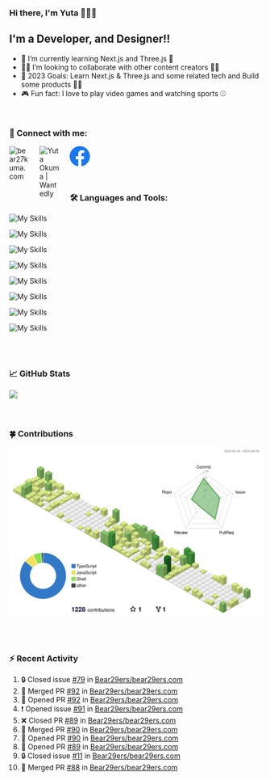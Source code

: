 ### Hi there, I'm Yuta 🤟🏻🐻

## I'm a Developer, and Designer!!

- 🌱 I’m currently learning Next.js and Three.js 🤣
- 👬🏻 I’m looking to collaborate with other content creators 👋🏻
- 🥅 2023 Goals: Learn Next.js & Three.js and some related tech and Build some products 💪🏻
- 🎮 Fun fact: I love to play video games and watching sports ⚾️

<br />

### :wave: Connect with me:

[<img align="left" alt="bear27kuma.com" width="40px" src="https://user-images.githubusercontent.com/39920490/156489586-f125813b-e344-46d6-9306-f5786684b976.jpg" style="margin-right: 20px;" />](https://bear29ers.github.io/)
[<img align="left" alt="Yuta Okuma | Wantedly" width="40px" src="https://user-images.githubusercontent.com/39920490/156489528-fdc520d6-10f1-43b6-8bf8-fadf8dcf1a90.jpg" style="margin-right: 20px;" />](https://www.wantedly.com/id/yuta_okuma_b)
[<img align="left" alt="Yuta Okuma | Facebook" width="40px" src="https://github.com/github/explore/blob/main/topics/facebook/facebook.png?raw=true" style="margin-right: 20px;" />](https://www.facebook.com/kumakuma1129/)

[//]: # '[<img align="left" alt="Yuta Okuma | Instagram" width="40px" src="https://github.com/github/explore/blob/main/topics/instagram/instagram.png?raw=true" />](https://www.instagram.com/bear_27earl/)'

<br />
<br />
<br />
<br />

### :hammer_and_wrench: Languages and Tools:

![My Skills](https://skillicons.dev/icons?i=html,css,sass,tailwind,bootstrap,js,ts)

![My Skills](https://skillicons.dev/icons?i=jquery,threejs,react,emotion,styledcomponents,materialui,nextjs)

![My Skills](https://skillicons.dev/icons?i=vercel,vue,nuxt,vite,nodejs,express,jest)

![My Skills](https://skillicons.dev/icons?i=regex,webpack,babel,php,laravel,mysql,sqlite)

![My Skills](https://skillicons.dev/icons?i=docker,git,github,githubactions,aws,gcp,firebase)

![My Skills](https://skillicons.dev/icons?i=vim,neovim,linux,bash,lua,markdown,svg)

![My Skills](https://skillicons.dev/icons?i=idea,vscode,atom,figma,xd,ps,ai)

![My Skills](https://skillicons.dev/icons?i=pr,ae,postman,sentry,codepen,stackoverflow,discord)

<br />
<br />

### :chart_with_upwards_trend: GitHub Stats

<div style="display: flex;">
    <a href="https://github.com/Bear29ers">
        <img height="220px;" src="https://github-readme-stats-bear29ers.vercel.app/api?username=Bear29ers&show_icons=true&theme=bear">
    </a>
</div>

<br />
<br />

### :four_leaf_clover: Contributions

![](./profile-3d-contrib/profile-green-animate.svg)

<br />
<br />

### :zap: Recent Activity

<!--START_SECTION:activity-->

1. 🔒 Closed issue [#79](https://github.com/Bear29ers/bear29ers.com/issues/79) in [Bear29ers/bear29ers.com](https://github.com/Bear29ers/bear29ers.com)
2. 🎉 Merged PR [#92](https://github.com/Bear29ers/bear29ers.com/pull/92) in [Bear29ers/bear29ers.com](https://github.com/Bear29ers/bear29ers.com)
3. 💪 Opened PR [#92](https://github.com/Bear29ers/bear29ers.com/pull/92) in [Bear29ers/bear29ers.com](https://github.com/Bear29ers/bear29ers.com)
4. ❗ Opened issue [#91](https://github.com/Bear29ers/bear29ers.com/issues/91) in [Bear29ers/bear29ers.com](https://github.com/Bear29ers/bear29ers.com)
5. ❌ Closed PR [#89](https://github.com/Bear29ers/bear29ers.com/pull/89) in [Bear29ers/bear29ers.com](https://github.com/Bear29ers/bear29ers.com)
6. 🎉 Merged PR [#90](https://github.com/Bear29ers/bear29ers.com/pull/90) in [Bear29ers/bear29ers.com](https://github.com/Bear29ers/bear29ers.com)
7. 💪 Opened PR [#90](https://github.com/Bear29ers/bear29ers.com/pull/90) in [Bear29ers/bear29ers.com](https://github.com/Bear29ers/bear29ers.com)
8. 💪 Opened PR [#89](https://github.com/Bear29ers/bear29ers.com/pull/89) in [Bear29ers/bear29ers.com](https://github.com/Bear29ers/bear29ers.com)
9. 🔒 Closed issue [#11](https://github.com/Bear29ers/bear29ers.com/issues/11) in [Bear29ers/bear29ers.com](https://github.com/Bear29ers/bear29ers.com)
10. 🎉 Merged PR [#88](https://github.com/Bear29ers/bear29ers.com/pull/88) in [Bear29ers/bear29ers.com](https://github.com/Bear29ers/bear29ers.com)

<!--END_SECTION:activity-->
